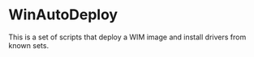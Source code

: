 # WinAutoDeploy

This is a set of scripts that deploy a WIM image
and install drivers from known sets.
